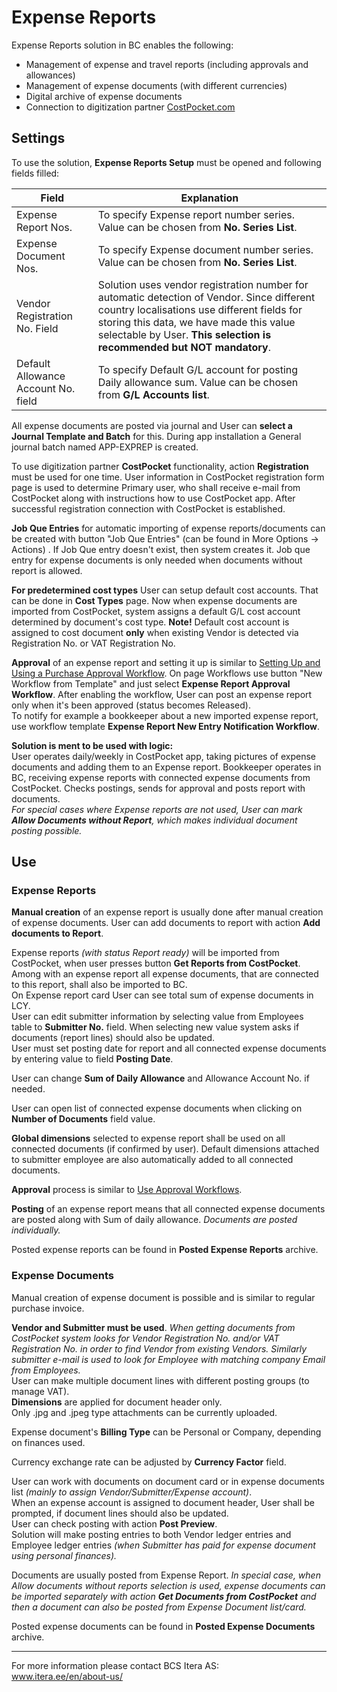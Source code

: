 # Expense Reports
Expense Reports solution in BC enables the following:

- Management of expense and travel reports (including approvals and allowances)
- Management of expense documents (with different currencies)
- Digital archive of expense documents
- Connection to digitization partner <a href="https://costpocket.com/en" target="_blank">CostPocket.com</a>  

## Settings
To use the solution, **Expense Reports Setup** must be opened and following fields filled:

|Field|Explanation|
|---|---| 
| Expense Report Nos. | To specify Expense report number series. Value can be chosen from **No. Series List**.|
| Expense Document Nos. | To specify Expense document number series. Value can be chosen from **No. Series List**.|
| Vendor Registration No. Field | Solution uses vendor registration number for automatic detection of Vendor. Since different country localisations use different fields for storing this data, we have made this value selectable by User. **This selection is recommended but NOT mandatory**.|
| Default Allowance Account No. field | To specify Default G/L account for posting Daily allowance sum. Value can be chosen from **G/L Accounts list**.|

All expense documents are posted via journal and User can **select a Journal Template and Batch** for this. During app installation a General journal batch named APP-EXPREP is created.

To use digitization partner **CostPocket** functionality, action **Registration** must be used for one time. User information in CostPocket registration form page is used to determine Primary user, who shall receive e-mail from CostPocket along with instructions how to use CostPocket app. After successful registration connection with CostPocket is established.  

**Job Que Entries** for automatic importing of expense reports/documents can be created with button "Job Que Entries" (can be found in More Options -> Actions) . If Job Que entry doesn't exist, then system creates it. Job que entry for expense documents is only needed when documents without report is allowed.  

**For predetermined cost types** User can setup default cost accounts. That can be done in **Cost Types** page. Now when expense documents are imported from CostPocket, system assigns a default G/L cost account determined by document's cost type. **Note!** Default cost account is assigned to cost document **only** when existing Vendor is detected via Registration No. or VAT Registration No.  

**Approval** of an expense report and setting it up is similar to <a href="https://docs.microsoft.com/en-us/dynamics365/business-central/walkthrough-setting-up-and-using-a-purchase-approval-workflow/" target="_blank">Setting Up and Using a Purchase Approval Workflow</a>. On page Workflows use button "New Workflow from Template" and just select **Expense Report Approval Workflow**. After enabling the workflow, User can post an expense report only when it's been approved (status becomes Released).<br>
To notify for example a bookkeeper about a new imported expense report, use workflow template **Expense Report New Entry Notification Workflow**.  

**Solution is ment to be used with logic:**  
User operates daily/weekly in CostPocket app, taking pictures of expense documents and adding them to an Expense report. Bookkeeper operates in BC, receiving expense reports with connected expense documents from CostPocket. Checks postings, sends for approval and posts report with documents.    
*For special cases where Expense reports are not used, User can mark **Allow Documents without Report**, which makes individual document posting possible.*  

## Use
### Expense Reports

**Manual creation** of an expense report is usually done after manual creation of expense documents. User can add documents to report with action **Add documents to Report**.

Expense reports *(with status Report ready)* will be imported from CostPocket, when user presses button **Get Reports from CostPocket**.  Among with an expense report all expense documents, that are connected to this report, shall also be  imported to BC.    
On Expense report card User can see total sum of expense documents in LCY.  
User can edit submitter information by selecting value from Employees table to **Submitter No.** field. When selecting new value system asks if documents (report lines) should also be updated.  
User must set posting date for report and all connected expense documents by entering value to field **Posting Date**.    

User can change **Sum of Daily Allowance** and Allowance Account No. if needed.

User can open list of connected expense documents when clicking on **Number of Documents** field value.    

**Global dimensions** selected to expense report shall be used on all connected documents (if confirmed by user). Default dimensions attached to submitter employee are also automatically added to all connected documents.    

**Approval** process is similar to <a href="https://docs.microsoft.com/en-US/dynamics365/business-central/across-how-use-approval-workflows/" target="_blank">Use Approval Workflows</a>.    

**Posting** of an expense report means that all connected expense documents are posted along with Sum of daily allowance. *Documents are posted individually.*    

Posted expense reports can be found in **Posted Expense Reports** archive.    

### Expense Documents

Manual creation of expense document is possible and is similar to regular purchase invoice.  

**Vendor and Submitter must be used**.  *When getting documents from CostPocket system looks for Vendor Registration No. and/or VAT Registration No. in order to find Vendor from existing Vendors. Similarly submitter e-mail is used to look for Employee with matching company Email from Employees.*  
User can make multiple document lines with different posting groups (to manage VAT).    
**Dimensions** are applied for document header only.  
Only .jpg and .jpeg type attachments can be currently uploaded.  

Expense document's **Billing Type** can be Personal or Company, depending on finances used.    

Currency exchange rate can be adjusted by **Currency Factor** field.  

User can work with documents on document card or in expense documents list *(mainly to assign Vendor/Submitter/Expense account)*.  
When an expense account is assigned to document header, User shall be prompted, if document lines should also be updated.  
User can check posting with action **Post Preview**.  
Solution will make posting entries to both Vendor ledger entries and Employee ledger entries *(when Submitter has paid for expense document using personal finances).*  

Documents are usually posted from Expense Report. *In special case, when Allow documents without reports selection is used, expense documents can be imported separately with action **Get Documents from CostPocket** and then a document can also be posted from Expense Document list/card.*

Posted expense documents can be found in **Posted Expense Documents** archive.  

---

For more information please contact BCS Itera AS:  
<a href="https://www.itera.ee/en/about-us/" target="_blank">www.itera.ee/en/about-us/</a>
